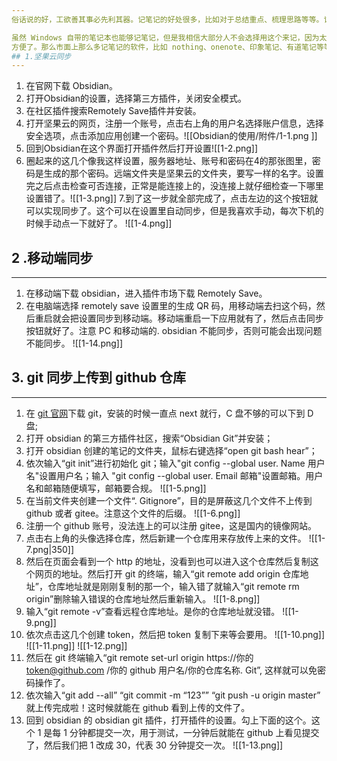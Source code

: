 ```yaml
--- 
俗话说的好，工欲善其事必先利其器。记笔记的好处很多，比如对于总结重点、梳理思路等等。记好笔记有事半功倍的效果，后续对于知识回顾知识串联有很大帮助。很多人都是学了很多，但是没办法将知识串联起来，这就导致不能在项目中对这些知识灵活运用。所以有个记笔记的习惯是好处大于坏处的。

虽然 Windows 自带的笔记本也能够记笔记，但是我相信大部分人不会选择用这个来记，因为太不
方便了。那么市面上那么多记笔记的软件，比如 nothing、onenote、印象笔记、有道笔记等等一大堆到底该选哪一个呢？其实都大差不差。我们选择的理由无非就是界面好不好看、操作放不方便、功能好不好用、以及跨平台好不好，选择一款自己喜欢的就可以了。我选择 Obsidian 的理由是这款笔记软件有很多插件，扩展性很好但也比较难上手，不过本人就是爱折腾。并且它能够在本地记笔记然后上传到云端，但是它自带的云同步是要收费的（一个月好几十呢），不过只要思想不滑坡，办法总比困难多！我们可以把 obsidian 的仓库传到坚果云或者是通过 git 传到 github。但是国内不能直连 github，也可以用 gitee 代替，方法是一样的。实际上用坚果云或者是 git 其一就可以，但是两个一块用会更保险。
## 1.坚果云同步
--- 
```

1. 在官网下载 Obsidian。
2. 打开Obsid~~i~~an的设置，选择第三方插件，关闭安全模式。
3. 在社区插件搜索Remotely Save插件并安装。
4. 打开坚果云的网页，注册一个账号，点击右上角的用户名选择账户信息，选择安全选项，点击添加应用创建一个密码。![[Obsidian的使用/附件/1-1.png ]]
5. 回到Obsidian在这个界面打开插件然后打开设置![[1-2.png]]
6. 圈起来的这几个像我这样设置，服务器地址、账号和密码在4的那张图里，密码是生成的那个密码。远端文件夹是坚果云的文件夹，要写一样的名字。设置完之后点击检查可否连接，正常是能连接上的，没连接上就仔细检查一下哪里设置错了。![[1-3.png]]
7.到了这一步就全部完成了，点击左边的这个按钮就可以实现同步了。这个可以在设置里自动同步，但是我喜欢手动，每次下机的时候手动点一下就好了。 ![[1-4.png]]
## 2 .移动端同步
---
1. 在移动端下载 obsidian，进入插件市场下载 Remotely Save。
2. 在电脑端选择 remotely save 设置里的生成 QR 码，用移动端去扫这个码，然后重启就会把设置同步到移动端。移动端重启一下应用就有了，然后点击同步按钮就好了。注意 PC 和移动端的. obsidian 不能同步，否则可能会出现问题不能同步。 ![[1-14.png]]

## 3. git 同步上传到 github 仓库
---
1. 在 [git 官网](https://git-scm.com/download/win)下载 git，安装的时候一直点 next 就行，C 盘不够的可以下到 D 盘;
2. 打开 obsidian 的第三方插件社区，搜索“Obsidian Git”并安装；
3. 打开 obsidian 创建的笔记的文件夹，鼠标右键选择“open git bash hear”；
4. 依次输入“git init”进行初始化 git；输入"git config --global user. Name 用户名"设置用户名；输入 "git config --global user. Email 邮箱"设置邮箱。用户名和邮箱随便填写，邮箱要合规。 ![[1-5.png]]
5. 在当前文件夹创建一个文件“. Gitignore”，目的是屏蔽这几个文件不上传到 github 或者 gitee。注意这个文件的后缀。 ![[1-6.png]]
6. 注册一个 github 账号，没法连上的可以注册 gitee，这是国内的镜像网站。
7. 点击右上角的头像选择仓库，然后新建一个仓库用来存放传上来的文件。 ![[1-7.png|350]]
8. 然后在页面会看到一个 http 的地址，没看到也可以进入这个仓库然后复制这个网页的地址。然后打开 git 的终端，输入“git remote add origin 仓库地址”，仓库地址就是刚刚复制的那一个，输入错了就输入“git remote rm origin”删除输入错误的仓库地址然后重新输入。 ![[1-8.png]]
9. 输入“git remote -v”查看远程仓库地址。是你的仓库地址就没错。 ![[1-9.png]]
10. 依次点击这几个创建 token，然后把 token 复制下来等会要用。 ![[1-10.png]] ![[1-11.png]] ![[1-12.png]]
11. 然后在 git 终端输入“git remote set-url origin  https://你的 token@github.com /你的 github 用户名/你的仓库名称. Git”, 这样就可以免密码操作了。
12. 依次输入“git add --all”
	  “git commit -m “123””
	  “git push -u origin master”
	  就上传完成啦！这时候就能在 github 看到上传的文件了。
14. 回到 obsidian 的 obsidian git 插件，打开插件的设置。勾上下面的这个。这个 1 是每 1 分钟都提交一次，用于测试，一分钟后就能在 github 上看见提交了，然后我们把 1 改成 30，代表 30 分钟提交一次。 ![[1-13.png]]